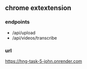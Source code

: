## chrome extextension

### endpoints
* /api/upload
* /api/videos/transcribe

### url
https://hng-task-5-john.onrender.com